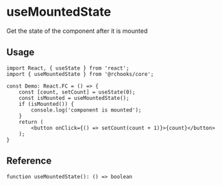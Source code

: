 # useMountedState

Get the state of the component after it is mounted

## Usage

```tsx
import React, { useState } from 'react';
import { useMountedState } from '@rchooks/core';

const Demo: React.FC = () => {
    const [count, setCount] = useState(0);
    const isMounted = useMountedState();
    if (isMounted()) {
        console.log('component is mounted');
    }
    return (
        <button onClick={() => setCount(count + 1)}>{count}</button>
    );
}
```

## Reference
```tsx
function useMountedState(): () => boolean
```